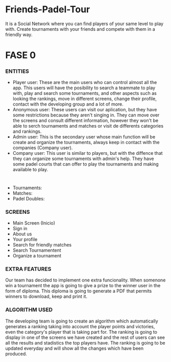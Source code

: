 # Friends-Padel-Tour
It is a Social Network where you can find players of your same level to play with. Create tournaments with your friends and compete with them in a friendly way.
# FASE 0


### ENTITIES
- Player user: These are the main users who can control almost all the app. This users will have the posibility to search a teammate to play with, play and search some tournaments, and other aspects such as looking the rankings, move in different screens, change their profile, contact with the developing group and a lot of more.
- Anonymous user: These users can visit our aplication, but they have some restrictions because they aren't singing in. They can move over the screens and consult different information, however they won't be able to serch tournaments and matches or visit de differents categories and rankings.  
- Admin user: This is the secondary user whose main function will be create and organize the tournaments, always keep in contact with the companies (Company user).
- Company user: This user is similar to players, but with the diffence that they can organize some tournaments with admin's help. They have some padel courts that can offer to play the tournaments and making available to play. 
#
- Tournaments:
- Matches:
- Padel Doubles:

### SCREENS
- Main Screen (Inicio)
- Sign in
- About us
- Your profile
- Search for friendly matches
- Search Tournamentent 
- Organize a tournament

### EXTRA FEATURES
Our team has decided to implement one extra funcionality. When somenone win a tournament the app is going to give a prize to the winner user in the form of diploma. This diploma is going to generate a PDF that permits winners to download, keep and print it. 

### ALGORITHM USED
The developing team is going to create an algorithm which automatically generates a ranking taking into account the player points and victories, even the category's player that is taking part for. The ranking is going to display in one of the screens we have created and the rest of users can see all the results and stadistics the top players have. The ranking is going to be updated everyday and will show all the changes which have been produced.

